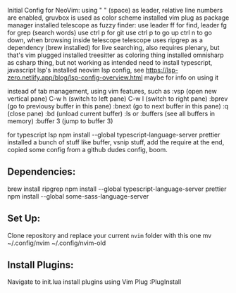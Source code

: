 Initial Config for NeoVim:
using " " (space) as leader, relative line numbers are enabled, gruvbox is used as color scheme
installed vim plug as package manager
installed telescope as fuzzy finder: use leader ff for find, leader fg for grep (search words) use ctrl p for git
use ctrl p to go up ctrl n to go down, when browsing inside telescope
telescope uses ripgrep as a dependency (brew installed) for live searching, also requires plenary, but that's vim plugged
installed treesitter as coloring thing
installed omnisharp as csharp thing, but not working as intended
need to install typescript, javascript lsp's
installed neovim lsp config, see https://lsp-zero.netlify.app/blog/lsp-config-overview.html maybe for info on using it

instead of tab management, using vim features, such as 
:vsp (open new vertical pane)
C-w h (switch to left pane)
C-w l (switch to right pane)
:bprev (go to previousy buffer in this pane)
:bnext (go to next buffer in this pane)
:q (close pane)
:bd (unload current buffer)
:ls or :buffers (see all buffers in memory)
:buffer 3 (jump to buffer 3)

for typescript lsp
npm install --global typescript-language-server prettier
installed a bunch of stuff like buffer, vsnip stuff, add the require at the end, copied some config from a github dudes config, boom. 


## Dependencies:
brew install ripgrep
npm install --global typescript-language-server prettier
npm install --global some-sass-language-server

## Set Up:
Clone repository and replace your current `nvim` folder with this one
mv ~/.config/nvim ~/.config/nvim-old

## Install Plugins:
Navigate to init.lua
install plugins using Vim Plug
:PlugInstall
